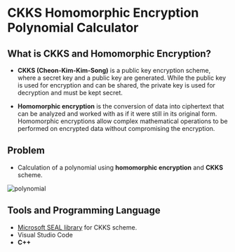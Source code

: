 # **CKKS Homomorphic Encryption Polynomial Calculator**

## What is CKKS and Homomorphic Encryption?

* **CKKS (Cheon-Kim-Kim-Song)** is a public key encryption scheme, where a secret key and a public key are generated. While the public key is used for encryption and can be shared, the private key is used for decryption and must be kept secret.

* **Homomorphic encryption** is the conversion of data into ciphertext that can be analyzed and worked with as if it were still in its original form. Homomorphic encryptions allow complex mathematical operations to be performed on encrypted data without compromising the encryption.

## Problem

* Calculation of a polynomial using **homomorphic encryption** and **CKKS** scheme.

![polynomial](https://user-images.githubusercontent.com/51766689/150867255-e948a92c-b943-49fd-a2a7-3158c533b14e.PNG)


## Tools and Programming Language

*  [Microsoft SEAL library](https://github.com/microsoft/SEAL) for CKKS scheme.
*  Visual Studio Code
*   **C++**

